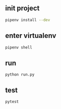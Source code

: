 ## init project

```bash
pipenv install --dev
```

## enter virtualenv
```bash
pipenv shell
```

## run
```
python run.py
```

## test
```
pytest
```